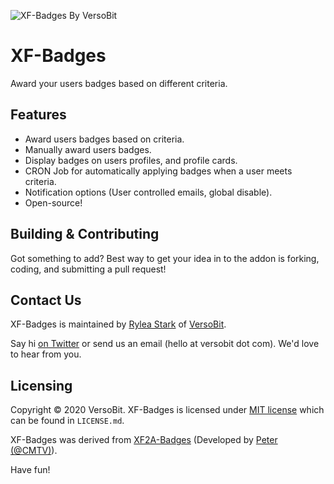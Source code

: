 ![XF-Badges By VersoBit](https://repository-images.githubusercontent.com/312907262/fe598200-2847-11eb-8ca9-941817bbe73a)
# XF-Badges
Award your users badges based on different criteria.

## Features
 * Award users badges based on criteria.
 * Manually award users badges.
 * Display badges on users profiles, and profile cards.
 * CRON Job for automatically applying badges when a user meets criteria.
 * Notification options (User controlled emails, global disable).
 * Open-source!

## Building &amp; Contributing
Got something to add? Best way to get your idea in to the addon is forking, coding, and submitting a pull request!

## Contact Us
XF-Badges is maintained by [Rylea Stark](https://github.com/RyleaStark) of [VersoBit](https://versobit.com/).

Say hi [on Twitter](https://twitter.com/VersoBit) or send us an email (hello at versobit dot com). We'd love to hear from you.

## Licensing
Copyright © 2020 VersoBit. XF-Badges is licensed under [MIT license](https://opensource.org/licenses/MIT) which can be found in `LICENSE.md`.

XF-Badges was derived from [XF2A-Badges](https://github.com/CMTV/XF2A-Badges) (Developed by [Peter (@CMTV)](https://github.com/CMTV)).

Have fun!
